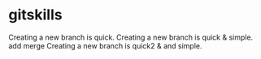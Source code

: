 # gitskills
Creating a new branch is quick.
Creating a new branch is quick & simple.
add merge
Creating a new branch is quick2 & and simple.
